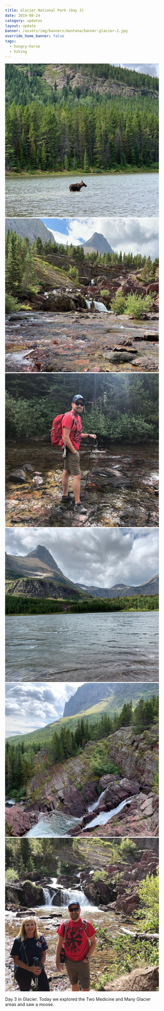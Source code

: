 ```yaml
---
title: Glacier National Park (Day 3)
date: 2019-08-24
category: updates
layout: update
banner: /assets/img/banners/montana/banner-glacier-2.jpg
override_home_banner: false
tags:
  - hungry-horse
  - hiking
---
```


<div class="img-slider">
    <img src="/assets/img/updates/montana/glacier-day-3/1.jpg">
    <img src="/assets/img/updates/montana/glacier-day-3/2.jpg">
    <img src="/assets/img/updates/montana/glacier-day-3/3.jpg">
    <img src="/assets/img/updates/montana/glacier-day-3/4.jpg">
    <img src="/assets/img/updates/montana/glacier-day-3/5.jpg">
    <img src="/assets/img/updates/montana/glacier-day-3/6.jpg">
</div>

<p class="text-center">
    Day 3 in Glacier. Today we explored the Two Medicine and Many Glacier areas and saw a moose.
</p>